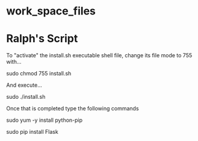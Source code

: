 # work_space_files
# Ralph's Script

To "activate" the install.sh executable shell file, change its file mode to 755 with...

sudo chmod 755 install.sh

And execute...

sudo ./install.sh

Once that is completed type the following commands

sudo yum -y install python-pip

sudo pip install Flask



